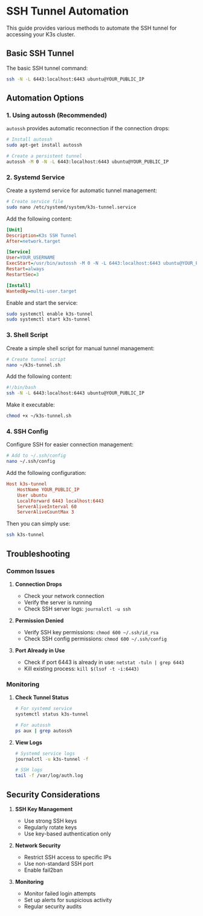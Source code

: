 # SSH Tunnel Automation

This guide provides various methods to automate the SSH tunnel for accessing your K3s cluster.

## Basic SSH Tunnel

The basic SSH tunnel command:
```bash
ssh -N -L 6443:localhost:6443 ubuntu@YOUR_PUBLIC_IP
```

## Automation Options

### 1. Using autossh (Recommended)

`autossh` provides automatic reconnection if the connection drops:

```bash
# Install autossh
sudo apt-get install autossh

# Create a persistent tunnel
autossh -M 0 -N -L 6443:localhost:6443 ubuntu@YOUR_PUBLIC_IP
```

### 2. Systemd Service

Create a systemd service for automatic tunnel management:

```bash
# Create service file
sudo nano /etc/systemd/system/k3s-tunnel.service
```

Add the following content:
```ini
[Unit]
Description=K3s SSH Tunnel
After=network.target

[Service]
User=YOUR_USERNAME
ExecStart=/usr/bin/autossh -M 0 -N -L 6443:localhost:6443 ubuntu@YOUR_PUBLIC_IP
Restart=always
RestartSec=3

[Install]
WantedBy=multi-user.target
```

Enable and start the service:
```bash
sudo systemctl enable k3s-tunnel
sudo systemctl start k3s-tunnel
```

### 3. Shell Script

Create a simple shell script for manual tunnel management:

```bash
# Create tunnel script
nano ~/k3s-tunnel.sh
```

Add the following content:
```bash
#!/bin/bash
ssh -N -L 6443:localhost:6443 ubuntu@YOUR_PUBLIC_IP
```

Make it executable:
```bash
chmod +x ~/k3s-tunnel.sh
```

### 4. SSH Config

Configure SSH for easier connection management:

```bash
# Add to ~/.ssh/config
nano ~/.ssh/config
```

Add the following configuration:
```ini
Host k3s-tunnel
    HostName YOUR_PUBLIC_IP
    User ubuntu
    LocalForward 6443 localhost:6443
    ServerAliveInterval 60
    ServerAliveCountMax 3
```

Then you can simply use:
```bash
ssh k3s-tunnel
```

## Troubleshooting

### Common Issues

1. **Connection Drops**
   - Check your network connection
   - Verify the server is running
   - Check SSH server logs: `journalctl -u ssh`

2. **Permission Denied**
   - Verify SSH key permissions: `chmod 600 ~/.ssh/id_rsa`
   - Check SSH config permissions: `chmod 600 ~/.ssh/config`

3. **Port Already in Use**
   - Check if port 6443 is already in use: `netstat -tuln | grep 6443`
   - Kill existing process: `kill $(lsof -t -i:6443)`

### Monitoring

1. **Check Tunnel Status**
   ```bash
   # For systemd service
   systemctl status k3s-tunnel

   # For autossh
   ps aux | grep autossh
   ```

2. **View Logs**
   ```bash
   # Systemd service logs
   journalctl -u k3s-tunnel -f

   # SSH logs
   tail -f /var/log/auth.log
   ```

## Security Considerations

1. **SSH Key Management**
   - Use strong SSH keys
   - Regularly rotate keys
   - Use key-based authentication only

2. **Network Security**
   - Restrict SSH access to specific IPs
   - Use non-standard SSH port
   - Enable fail2ban

3. **Monitoring**
   - Monitor failed login attempts
   - Set up alerts for suspicious activity
   - Regular security audits 